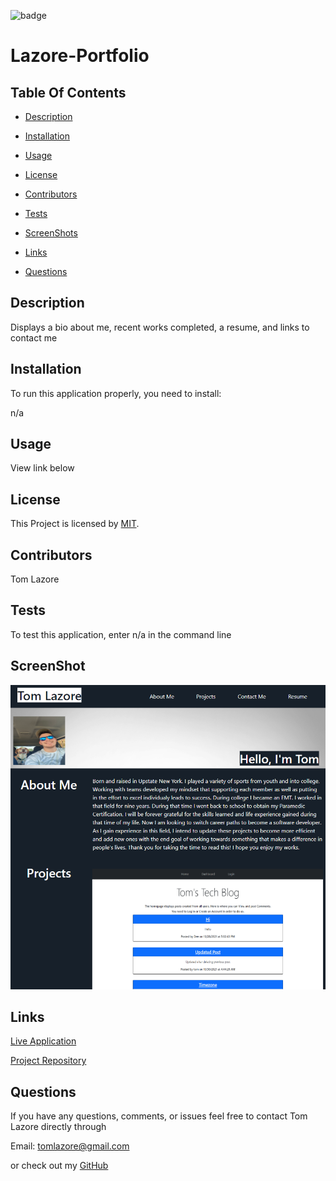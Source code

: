 

  ![badge](https://img.shields.io/badge/license-MIT-brightgreen)
  
  # Lazore-Portfolio
  

  ## Table Of Contents

  * [Description](#description)

  * [Installation](#installation)

  * [Usage](#usage)

  * [License](#license)

  * [Contributors](#contributors)

  * [Tests](#tests)

  * [ScreenShots](#screenshots)

  * [Links](#links)

  * [Questions](#questions)

  ## Description

  Displays a bio about me, recent works completed, a resume, and links to contact me
  
  ## Installation

  To run this application properly, you need to install:
  
  n/a
  

  ## Usage
  
  View link below
  
  
  ## License
  
  This Project is licensed by [MIT](https://choosealicense.com/licenses/mit/).
  
  ## Contributors

  Tom Lazore
  
  ## Tests
  
  To test this application, enter n/a in the command line

  ## ScreenShot

  ![Screenshot](images/screenshot.png)

  ## Links

  [Live Application](https://tlaze.github.io/Lazore-Portfolio/)

  [Project Repository](https://github.com/tlaze/Lazore-Portfolio)
  
  
  ## Questions

  If you have any questions, comments, or issues feel free to contact Tom Lazore directly through
  
  Email: tomlazore@gmail.com

  or check out my [GitHub](https://github.com/tlaze)

  